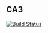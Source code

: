 ## CA3

[![Build Status](https://travis-ci.com/Bringordie/ca3_backend.svg?branch=master)](https://travis-ci.com/Bringordie/ca3_backend)
